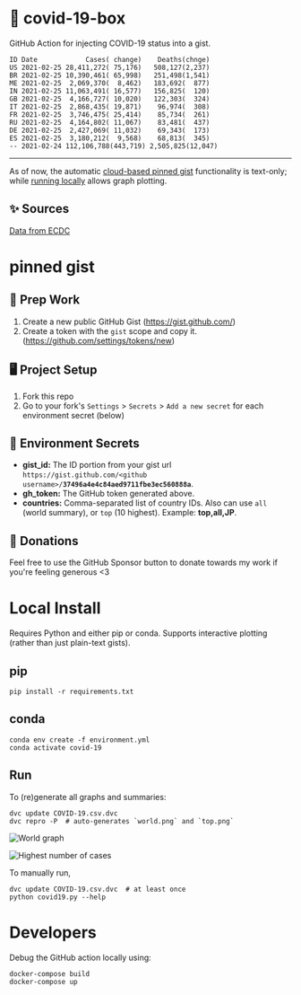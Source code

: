 # 🏥 covid-19-box

GitHub Action for injecting COVID-19 status into a gist.

```
ID Date            Cases( change)    Deaths(chnge)
US 2021-02-25 28,411,272( 75,176)   508,127(2,237)
BR 2021-02-25 10,390,461( 65,998)   251,498(1,541)
ME 2021-02-25  2,069,370(  8,462)   183,692(  877)
IN 2021-02-25 11,063,491( 16,577)   156,825(  120)
GB 2021-02-25  4,166,727( 10,020)   122,303(  324)
IT 2021-02-25  2,868,435( 19,871)    96,974(  308)
FR 2021-02-25  3,746,475( 25,414)    85,734(  261)
RU 2021-02-25  4,164,802( 11,067)    83,481(  437)
DE 2021-02-25  2,427,069( 11,032)    69,343(  173)
ES 2021-02-25  3,180,212(  9,568)    68,813(  345)
-- 2021-02-24 112,106,788(443,719) 2,505,825(12,047)
```

---

As of now, the automatic [cloud-based pinned gist](#pinned-gist) functionality is text-only;
while [running locally](#local-install) allows graph plotting.

## ✨ Sources

[Data from ECDC](https://www.ecdc.europa.eu/en/publications-data/download-todays-data-geographic-distribution-covid-19-cases-worldwide)

# pinned gist

## 🎒 Prep Work
1. Create a new public GitHub Gist (https://gist.github.com/)
1. Create a token with the `gist` scope and copy it. (https://github.com/settings/tokens/new)

## 🖥 Project Setup
1. Fork this repo
1. Go to your fork's `Settings` > `Secrets` > `Add a new secret` for each environment secret (below)

## 🤫 Environment Secrets
- **gist_id:** The ID portion from your gist url `https://gist.github.com/<github username>/`**`37496a4e4c84aed9711fbe3ec560888a`**.
- **gh_token:** The GitHub token generated above.
- **countries:** Comma-separated list of country IDs. Also can use `all` (world summary), or `top` (10 highest). Example: **top,all,JP**.

## 💸 Donations

Feel free to use the GitHub Sponsor button to donate towards my work if you're feeling generous <3

# Local Install

Requires Python and either pip or conda. Supports interactive plotting (rather than just plain-text gists).

## pip

```
pip install -r requirements.txt
```

## conda

```
conda env create -f environment.yml
conda activate covid-19
```

## Run

To (re)generate all graphs and summaries:

```
dvc update COVID-19.csv.dvc
dvc repro -P  # auto-generates `world.png` and `top.png`
```

![World graph](world.png)

![Highest number of cases](top.png)

To manually run,

```
dvc update COVID-19.csv.dvc  # at least once
python covid19.py --help
```

# Developers

Debug the GitHub action locally using:

```
docker-compose build
docker-compose up
```
